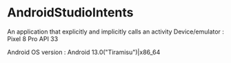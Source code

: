 # AndroidStudioIntents
An application that explicitly and implicitly calls an activity 
Device/emulator : Pixel 8 Pro API 33

Android OS version : Android 13.0("Tiramisu")|x86_64

